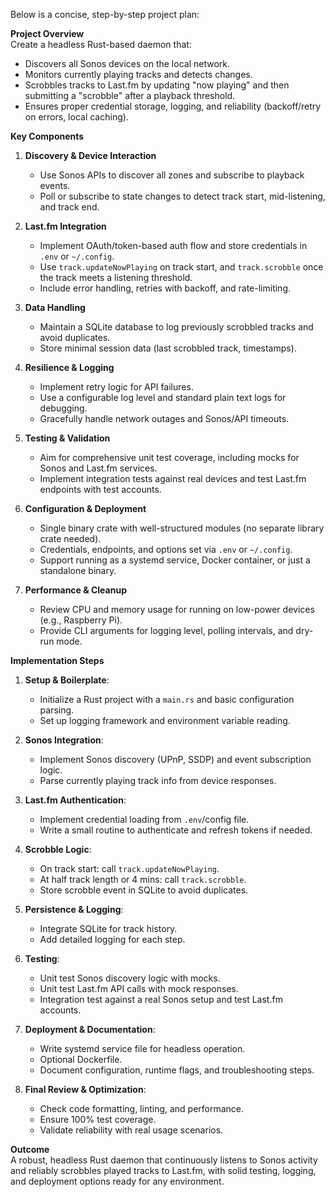 Below is a concise, step-by-step project plan:

**Project Overview**  
Create a headless Rust-based daemon that:  
- Discovers all Sonos devices on the local network.  
- Monitors currently playing tracks and detects changes.  
- Scrobbles tracks to Last.fm by updating "now playing" and then submitting a "scrobble" after a playback threshold.  
- Ensures proper credential storage, logging, and reliability (backoff/retry on errors, local caching).

**Key Components**  
1. **Discovery & Device Interaction**  
   - Use Sonos APIs to discover all zones and subscribe to playback events.  
   - Poll or subscribe to state changes to detect track start, mid-listening, and track end.

2. **Last.fm Integration**  
   - Implement OAuth/token-based auth flow and store credentials in `.env` or `~/.config`.  
   - Use `track.updateNowPlaying` on track start, and `track.scrobble` once the track meets a listening threshold.  
   - Include error handling, retries with backoff, and rate-limiting.

3. **Data Handling**  
   - Maintain a SQLite database to log previously scrobbled tracks and avoid duplicates.  
   - Store minimal session data (last scrobbled track, timestamps).

4. **Resilience & Logging**  
   - Implement retry logic for API failures.  
   - Use a configurable log level and standard plain text logs for debugging.  
   - Gracefully handle network outages and Sonos/API timeouts.

5. **Testing & Validation**  
   - Aim for comprehensive unit test coverage, including mocks for Sonos and Last.fm services.  
   - Implement integration tests against real devices and test Last.fm endpoints with test accounts.

6. **Configuration & Deployment**  
   - Single binary crate with well-structured modules (no separate library crate needed).  
   - Credentials, endpoints, and options set via `.env` or `~/.config`.  
   - Support running as a systemd service, Docker container, or just a standalone binary.

7. **Performance & Cleanup**  
   - Review CPU and memory usage for running on low-power devices (e.g., Raspberry Pi).  
   - Provide CLI arguments for logging level, polling intervals, and dry-run mode.

**Implementation Steps**  
1. **Setup & Boilerplate**:  
   - Initialize a Rust project with a `main.rs` and basic configuration parsing.  
   - Set up logging framework and environment variable reading.

2. **Sonos Integration**:  
   - Implement Sonos discovery (UPnP, SSDP) and event subscription logic.  
   - Parse currently playing track info from device responses.

3. **Last.fm Authentication**:  
   - Implement credential loading from `.env`/config file.  
   - Write a small routine to authenticate and refresh tokens if needed.

4. **Scrobble Logic**:  
   - On track start: call `track.updateNowPlaying`.  
   - At half track length or 4 mins: call `track.scrobble`.  
   - Store scrobble event in SQLite to avoid duplicates.

5. **Persistence & Logging**:  
   - Integrate SQLite for track history.  
   - Add detailed logging for each step.

6. **Testing**:  
   - Unit test Sonos discovery logic with mocks.  
   - Unit test Last.fm API calls with mock responses.  
   - Integration test against a real Sonos setup and test Last.fm accounts.

7. **Deployment & Documentation**:  
   - Write systemd service file for headless operation.  
   - Optional Dockerfile.  
   - Document configuration, runtime flags, and troubleshooting steps.

8. **Final Review & Optimization**:  
   - Check code formatting, linting, and performance.  
   - Ensure 100% test coverage.  
   - Validate reliability with real usage scenarios.

**Outcome**  
A robust, headless Rust daemon that continuously listens to Sonos activity and reliably scrobbles played tracks to Last.fm, with solid testing, logging, and deployment options ready for any environment.
